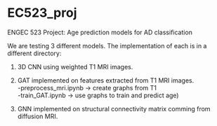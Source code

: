 # EC523_proj
ENGEC 523 Project: Age prediction models for AD classification

We are testing 3 different models. The implementation of each is in a different directory:
1. 3D CNN using weighted T1 MRI images.

2. GAT implemented on features extracted from T1 MRI images.<br>
  -preprocess_mri.ipynb -> create graphs from T1<br>
  -train_GAT.ipynb -> use graphs to train and predict age) 

3. GNN implemented on structural connectivity matrix comming from diffusion MRI.

